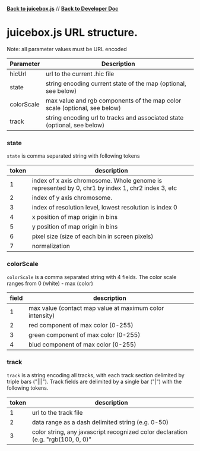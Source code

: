[**Back to juicebox.js**](../) // [**Back to Developer Doc**](developers)  

# juicebox.js URL structure.

Note:  all parameter values must be URL encoded

Parameter | Description
--------- | -----------
hicUrl  | url to the current .hic file 
state  | string encoding current state of the map  (optional, see below)  
colorScale | max value and rgb components of the map color scale   (optional, see below)
track | string encoding url to tracks and associated state (optional, see below)


### state 
`state` is comma separated string with following tokens

token | description
----- | ----------
1  | index of x axis chromosome.  Whole genome is represented by 0,  chr1 by index 1, chr2 index 3, etc
2  | index of y axis chromosome.
3  | index of resolution level,  lowest resolution is index 0
4  | x position of map origin in bins
5  | y position of map origin in bins
6  | pixel size  (size of each bin in screen pixels)
7  | normalization 

### colorScale 
`colorScale` is a comma separated string with 4 fields.  The color scale ranges from 0 (white) - max (color)

field | description
----- | -----------
1 | max value (contact map value at maximum color intensity)
2 | red component of max color (0-255)
3 | green component of max color (0-255)
4 | blud component of max color (0-255)

### track
`track` is a string encoding all tracks, with each track section delimited by triple bars ("|||").  Track fields are delimited by a single bar ("|") with the following tokens.

token | description
----- | --------
1  | url to the track file
2  | data range as a dash delimited string  (e.g. 0-50)
3  | color string, any javascript recognized color declaration (e.g.  "rgb(100, 0, 0)"
